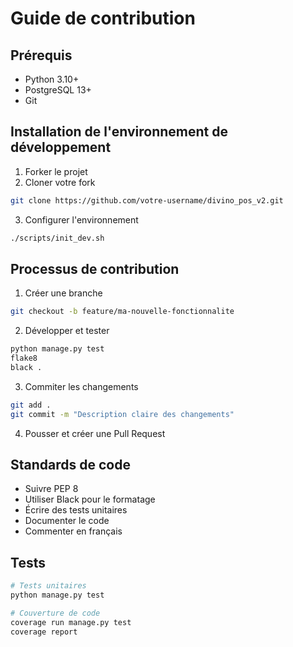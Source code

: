 # Guide de contribution

## Prérequis

- Python 3.10+
- PostgreSQL 13+
- Git

## Installation de l'environnement de développement

1. Forker le projet
2. Cloner votre fork
```bash
git clone https://github.com/votre-username/divino_pos_v2.git
```

3. Configurer l'environnement
```bash
./scripts/init_dev.sh
```

## Processus de contribution

1. Créer une branche
```bash
git checkout -b feature/ma-nouvelle-fonctionnalite
```

2. Développer et tester
```bash
python manage.py test
flake8
black .
```

3. Commiter les changements
```bash
git add .
git commit -m "Description claire des changements"
```

4. Pousser et créer une Pull Request

## Standards de code

- Suivre PEP 8
- Utiliser Black pour le formatage
- Écrire des tests unitaires
- Documenter le code
- Commenter en français

## Tests

```bash
# Tests unitaires
python manage.py test

# Couverture de code
coverage run manage.py test
coverage report
```
